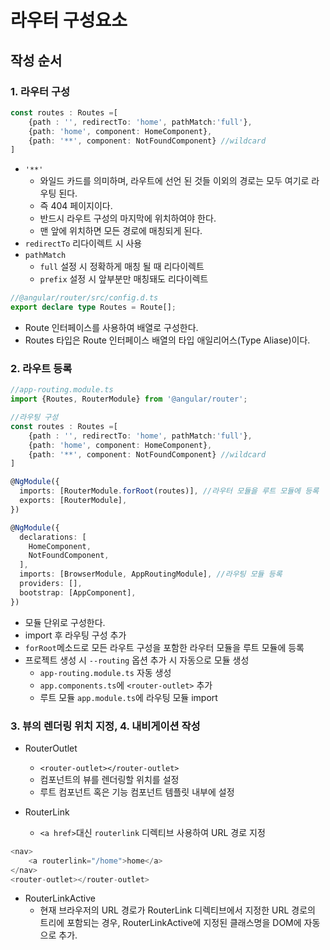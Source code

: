 # 라우터 구성요소
## 작성 순서
### 1. 라우터 구성
```ts
const routes : Routes =[
    {path : '', redirectTo: 'home', pathMatch:'full'},
    {path: 'home', component: HomeComponent},
    {path: '**', component: NotFoundComponent} //wildcard
]
```
- `'**'`
  - 와일드 카드를 의미하며, 라우트에 선언 된 것들 이외의 경로는 모두 여기로 라우팅 된다.
  - 즉 404 페이지이다.
  - 반드시 라우트 구성의 마지막에 위치하여야 한다.
  - 맨 앞에 위치하면 모든 경로에 매칭되게 된다.
- `redirectTo` 리다이렉트 시 사용
- `pathMatch`
  - `full` 설정 시 정확하게 매칭 될 때 리다이렉트
  - `prefix` 설정 시 앞부분만 매칭돼도 리다이렉트

```ts
//@angular/router/src/config.d.ts
export declare type Routes = Route[];
```
- Route 인터페이스를 사용하여 배열로 구성한다.
- Routes 타입은 Route 인터페이스 배열의 타입 애일리어스(Type Aliase)이다.

### 2. 라우트 등록
```ts
//app-routing.module.ts
import {Routes, RouterModule} from '@angular/router';

//라우팅 구성
const routes : Routes =[
    {path : '', redirectTo: 'home', pathMatch:'full'},
    {path: 'home', component: HomeComponent},
    {path: '**', component: NotFoundComponent} //wildcard
]

@NgModule({
  imports: [RouterModule.forRoot(routes)], //라우터 모듈을 루트 모듈에 등록
  exports: [RouterModule],
})
```
```ts
@NgModule({
  declarations: [
    HomeComponent,
    NotFoundComponent,
  ],
  imports: [BrowserModule, AppRoutingModule], //라우팅 모듈 등록
  providers: [],
  bootstrap: [AppComponent],
})
```
- 모듈 단위로 구성한다.
- import 후 라우팅 구성 추가
- `forRoot`메소드로 모든 라우트 구성을 포함한 라우터 모듈을 루트 모듈에 등록
- 프로젝트 생성 시 `--routing` 옵션 추가 시 자동으로 모듈 생성
  - `app-routing.module.ts` 자동 생성
  - `app.components.ts`에 `<router-outlet>` 추가
  - 루트 모듈 `app.module.ts`에 라우팅 모듈 import
  
### 3. 뷰의 렌더링 위치 지정, 4. 내비게이션 작성
- RouterOutlet
  - `<router-outlet></router-outlet>`
  - 컴포넌트의 뷰를 렌더링할 위치를 설정
  - 루트 컴포넌트 혹은 기능 컴포넌트 템플릿 내부에 설정


- RouterLink
  - `<a href>`대신 `routerlink` 디렉티브 사용하여 URL 경로 지정
```ts
<nav>
    <a routerlink="/home">home</a>
</nav>
<router-outlet></router-outlet>
```

- RouterLinkActive
  - 현재 브라우저의 URL 경로가 RouterLink 디렉티브에서 지정한 URL 경로의 트리에 포함되는 경우, RouterLinkActive에 지정된 클래스명을 DOM에 자동으로 추가.
